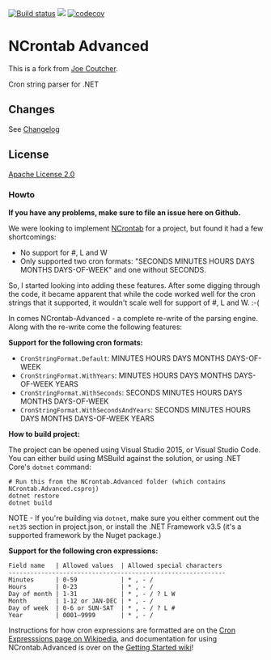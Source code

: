 [![Build status](https://github.com/visualon/NCrontab-Advanced/actions/workflows/build.yml/badge.svg)](https://github.com/visualon/NCrontab-Advanced/actions/workflows/build.yml)
[![](https://img.shields.io/myget/visualon/v/VisualOn.NCrontab.Advanced.svg?label=MyGet&style=flat)](https://www.myget.org/gallery/visualon)
[![codecov](https://codecov.io/github/visualon/NCrontab-Advanced/branch/main/graph/badge.svg?token=HA21uSD3qB)](https://codecov.io/github/visualon/NCrontab-Advanced)

# NCrontab Advanced 

This is a fork from [Joe Coutcher](https://github.com/jcoutch/NCrontab-Advanced).

Cron string parser for .NET

## Changes
See [Changelog](CHANGELOG.md)

## License
[Apache License 2.0](LICENSE)


### Howto

**If you have any problems, make sure to file an issue here on Github.**

We were looking to implement [NCrontab](https://github.com/atifaziz/NCrontab) for a project, but found it had a few shortcomings:
* No support for #, L and W
* Only supported two cron formats:  "SECONDS MINUTES HOURS DAYS MONTHS DAYS-OF-WEEK" and one without SECONDS.

So, I started looking into adding these features.  After some digging through the code, it became apparent that while the code worked well for the cron strings that it supported, it wouldn't scale well for support of #, L and W. :-(

In comes NCrontab-Advanced - a complete re-write of the parsing engine.  Along with the re-write come the following features:

**Support for the following cron formats:**
* `CronStringFormat.Default`: MINUTES HOURS DAYS MONTHS DAYS-OF-WEEK
* `CronStringFormat.WithYears`: MINUTES HOURS DAYS MONTHS DAYS-OF-WEEK YEARS
* `CronStringFormat.WithSeconds`: SECONDS MINUTES HOURS DAYS MONTHS DAYS-OF-WEEK
* `CronStringFormat.WithSecondsAndYears`: SECONDS MINUTES HOURS DAYS MONTHS DAYS-OF-WEEK YEARS

**How to build project:**

The project can be opened using Visual Studio 2015, or Visual Studio Code.  You can either build using MSBuild against the solution, or using .NET Core's `dotnet` command:

```
# Run this from the NCrontab.Advanced folder (which contains NCrontab.Advanced.csproj)
dotnet restore
dotnet build
```

NOTE - If you're building via `dotnet`, make sure you either comment out the `net35` section in project.json, or install the .NET Framework v3.5 (it's a supported framework by the Nuget package.)

**Support for the following cron expressions:**

```
Field name   | Allowed values  | Allowed special characters
------------------------------------------------------------
Minutes      | 0-59            | * , - /
Hours        | 0-23            | * , - /
Day of month | 1-31            | * , - / ? L W
Month        | 1-12 or JAN-DEC | * , - /
Day of week  | 0-6 or SUN-SAT  | * , - / ? L #
Year         | 0001–9999       | * , - /
```

Instructions for how cron expressions are formatted are on the [Cron Expresssions page on Wikipedia](https://en.wikipedia.org/wiki/Cron#CRON_expression), and documentation for using NCrontab.Advanced is over on the [Getting Started wiki](https://github.com/jcoutch/NCrontab-Advanced/wiki/Getting-started)!
